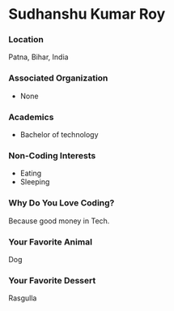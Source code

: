 # Sudhanshu Kumar Roy

### Location
Patna, Bihar, India

### Associated Organization
- None

### Academics
- Bachelor of technology 

### Non-Coding Interests
- Eating
- Sleeping

### Why Do You Love Coding?
Because good money in Tech.

### Your Favorite Animal
Dog

### Your Favorite Dessert
 Rasgulla